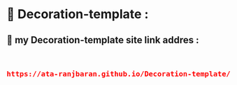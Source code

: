 <h1>📝 Decoration-template :</h1>
<h2> 🔗 my Decoration-template site link addres :
</h2>
<div style="display:flex;justify-contect:center;" align=center>
<h3>

<pre style="color:red">https://ata-ranjbaran.github.io/Decoration-template/</pre>
  </h3>
  
</div>
